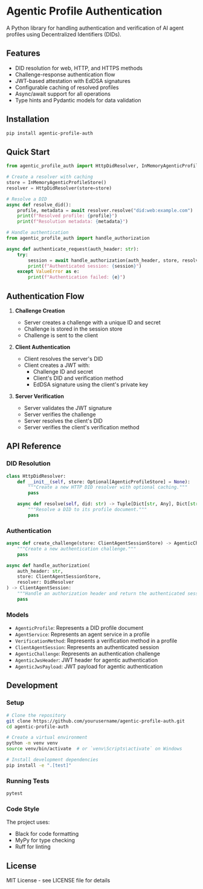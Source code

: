 # Agentic Profile Authentication

A Python library for handling authentication and verification of AI agent profiles using Decentralized Identifiers (DIDs).

## Features

- DID resolution for web, HTTP, and HTTPS methods
- Challenge-response authentication flow
- JWT-based attestation with EdDSA signatures
- Configurable caching of resolved profiles
- Async/await support for all operations
- Type hints and Pydantic models for data validation

## Installation

```bash
pip install agentic-profile-auth
```

## Quick Start

```python
from agentic_profile_auth import HttpDidResolver, InMemoryAgenticProfileStore

# Create a resolver with caching
store = InMemoryAgenticProfileStore()
resolver = HttpDidResolver(store=store)

# Resolve a DID
async def resolve_did():
    profile, metadata = await resolver.resolve("did:web:example.com")
    print(f"Resolved profile: {profile}")
    print(f"Resolution metadata: {metadata}")

# Handle authentication
from agentic_profile_auth import handle_authorization

async def authenticate_request(auth_header: str):
    try:
        session = await handle_authorization(auth_header, store, resolver)
        print(f"Authenticated session: {session}")
    except ValueError as e:
        print(f"Authentication failed: {e}")
```

## Authentication Flow

1. **Challenge Creation**
   - Server creates a challenge with a unique ID and secret
   - Challenge is stored in the session store
   - Challenge is sent to the client

2. **Client Authentication**
   - Client resolves the server's DID
   - Client creates a JWT with:
     - Challenge ID and secret
     - Client's DID and verification method
     - EdDSA signature using the client's private key

3. **Server Verification**
   - Server validates the JWT signature
   - Server verifies the challenge
   - Server resolves the client's DID
   - Server verifies the client's verification method

## API Reference

### DID Resolution

```python
class HttpDidResolver:
    def __init__(self, store: Optional[AgenticProfileStore] = None):
        """Create a new HTTP DID resolver with optional caching."""
        pass

    async def resolve(self, did: str) -> Tuple[Dict[str, Any], Dict[str, Any]]:
        """Resolve a DID to its profile document."""
        pass
```

### Authentication

```python
async def create_challenge(store: ClientAgentSessionStore) -> AgenticChallenge:
    """Create a new authentication challenge."""
    pass

async def handle_authorization(
    auth_header: str,
    store: ClientAgentSessionStore,
    resolver: DidResolver
) -> ClientAgentSession:
    """Handle an authorization header and return the authenticated session."""
    pass
```

### Models

- `AgenticProfile`: Represents a DID profile document
- `AgentService`: Represents an agent service in a profile
- `VerificationMethod`: Represents a verification method in a profile
- `ClientAgentSession`: Represents an authenticated session
- `AgenticChallenge`: Represents an authentication challenge
- `AgenticJwsHeader`: JWT header for agentic authentication
- `AgenticJwsPayload`: JWT payload for agentic authentication

## Development

### Setup

```bash
# Clone the repository
git clone https://github.com/yourusername/agentic-profile-auth.git
cd agentic-profile-auth

# Create a virtual environment
python -m venv venv
source venv/bin/activate  # or `venv\Scripts\activate` on Windows

# Install development dependencies
pip install -e ".[test]"
```

### Running Tests

```bash
pytest
```

### Code Style

The project uses:
- Black for code formatting
- MyPy for type checking
- Ruff for linting

## License

MIT License - see LICENSE file for details 